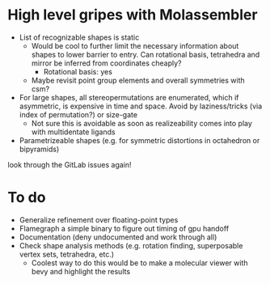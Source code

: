 # High level gripes with Molassembler

- List of recognizable shapes is static
  - Would be cool to further limit the necessary information about shapes to
    lower barrier to entry. Can rotational basis, tetrahedra and mirror be
    inferred from coordinates cheaply?
    - Rotational basis: yes
  - Maybe revisit point group elements and overall symmetries with csm?
- For large shapes, all stereopermutations are enumerated, which if asymmetric,
  is expensive in time and space. Avoid by laziness/tricks (via index of
  permutation?) or size-gate
  - Not sure this is avoidable as soon as realizeability comes into play with
    multidentate ligands
- Parametrizeable shapes (e.g. for symmetric distortions in octahedron or
  bipyramids)

look through the GitLab issues again!


# To do

- Generalize refinement over floating-point types
- Flamegraph a simple binary to figure out timing of gpu handoff
- Documentation (deny undocumented and work through all)
- Check shape analysis methods (e.g. rotation finding, superposable vertex sets,
  tetrahedra, etc.)
  - Coolest way to do this would be to make a molecular viewer with bevy and
    highlight the results
